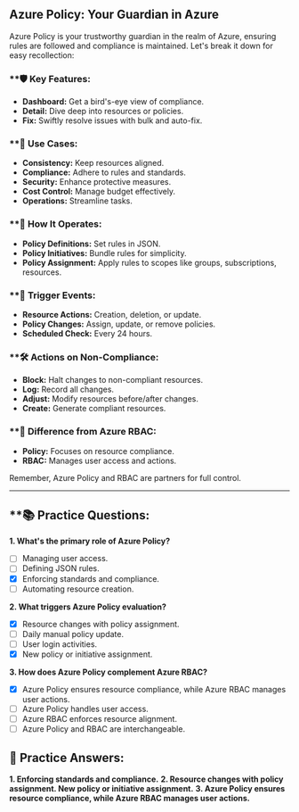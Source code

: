 ## **Azure Policy: Your Guardian in Azure**

Azure Policy is your trustworthy guardian in the realm of Azure, ensuring rules are followed and compliance is maintained. Let's break it down for easy recollection:

### **🛡️ **Key Features:**

- **Dashboard:** Get a bird's-eye view of compliance.
- **Detail:** Dive deep into resources or policies.
- **Fix:** Swiftly resolve issues with bulk and auto-fix.

### **🚀 **Use Cases:**

- **Consistency:** Keep resources aligned.
- **Compliance:** Adhere to rules and standards.
- **Security:** Enhance protective measures.
- **Cost Control:** Manage budget effectively.
- **Operations:** Streamline tasks.

### **💼 **How It Operates:**

- **Policy Definitions:** Set rules in JSON.
- **Policy Initiatives:** Bundle rules for simplicity.
- **Policy Assignment:** Apply rules to scopes like groups, subscriptions, resources.

### **🔔 **Trigger Events:**

- **Resource Actions:** Creation, deletion, or update.
- **Policy Changes:** Assign, update, or remove policies.
- **Scheduled Check:** Every 24 hours.

### **🛠️ **Actions on Non-Compliance:**

- **Block:** Halt changes to non-compliant resources.
- **Log:** Record all changes.
- **Adjust:** Modify resources before/after changes.
- **Create:** Generate compliant resources.

### **🔗 **Difference from Azure RBAC:**

- **Policy:** Focuses on resource compliance.
- **RBAC:** Manages user access and actions.

Remember, Azure Policy and RBAC are partners for full control.

---

## **📚 **Practice Questions:**

**1. What's the primary role of Azure Policy?**
   - [ ] Managing user access.
   - [ ] Defining JSON rules.
   - [x] Enforcing standards and compliance.
   - [ ] Automating resource creation.

**2. What triggers Azure Policy evaluation?**
   - [x] Resource changes with policy assignment.
   - [ ] Daily manual policy update.
   - [ ] User login activities.
   - [x] New policy or initiative assignment.

**3. How does Azure Policy complement Azure RBAC?**
   - [x] Azure Policy ensures resource compliance, while Azure RBAC manages user actions.
   - [ ] Azure Policy handles user access.
   - [ ] Azure RBAC enforces resource alignment.
   - [ ] Azure Policy and RBAC are interchangeable.

## **🔑 Practice Answers:**

**1. Enforcing standards and compliance.**
**2. Resource changes with policy assignment. New policy or initiative assignment.**
**3. Azure Policy ensures resource compliance, while Azure RBAC manages user actions.**
